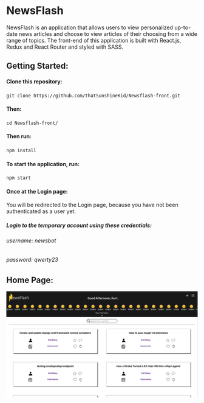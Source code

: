 # NewsFlash

NewsFlash is an application that allows users to view personalized up-to-date news articles and choose to view articles of their choosing from a wide range of topics. The front-end of this application is built with React.js, Redux and React Router and styled with SASS.

## Getting Started:

#### Clone this repository:

`git clone https://github.com/thatSunshineKid/Newsflash-front.git`

#### Then:

`cd Newsflash-front/`

#### Then run:

`npm install`

#### To start the application, run:

`npm start`

#### Once at the Login page:

You will be redirected to the Login page, because you have not been authenticated as a user yet.

##### Login to the temporary account using these credentials:

###### username: newsbot

###### password: qwerty23

## Home Page:

<img src="./src/assets/images/newsflash-home.png">
